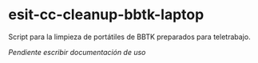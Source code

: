 # esit-cc-cleanup-bbtk-laptop

Script para la limpieza de portátiles de BBTK preparados para teletrabajo.

*Pendiente escribir documentación de uso*